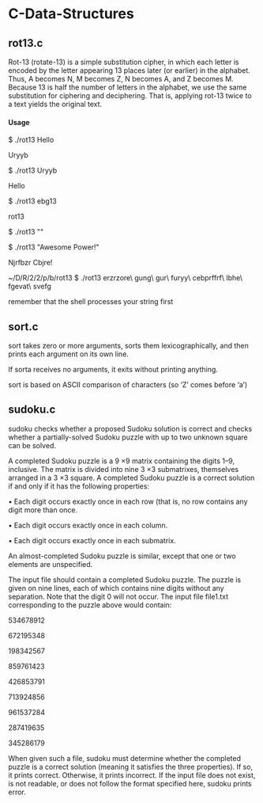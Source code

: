 # C-Data-Structures

## rot13.c
Rot-13 (rotate-13) is a simple substitution cipher, in which each letter is encoded by the letter appearing 13 places later (or earlier) in the alphabet. Thus, A becomes N, M becomes Z, N becomes A, and Z becomes M. Because 13 is half the number of letters in the alphabet, we use the same substitution for ciphering and deciphering. That is, applying rot-13 twice to a text yields the original text.

#### Usage
$ ./rot13 Hello

Uryyb

$ ./rot13 Uryyb

Hello

$ ./rot13 ebg13

rot13

$ ./rot13 ""

$ ./rot13 "Awesome Power!"

Njrfbzr Cbjre!

~/D/R/2/2/p/b/rot13 $ ./rot13 erzrzore\ gung\ gur\ furyy\ cebprffrf\ lbhe\ fgevat\ svefg

remember that the shell processes your string first

## sort.c
sort takes zero or more arguments, sorts them lexicographically, and then prints each argument on its own line.

If sorta receives no arguments, it exits without printing anything.

sort is based on ASCII comparison of characters (so ‘Z’ comes before ‘a’)

## sudoku.c
sudoku checks whether a proposed Sudoku solution is correct and checks whether a partially-solved Sudoku puzzle with up to two unknown square can be solved.

A completed Sudoku puzzle is a 9 ×9 matrix containing the digits 1–9, inclusive. The matrix is divided into nine 3 ×3 submatrixes, themselves arranged in a 3 ×3 square. A completed Sudoku puzzle is a correct solution if and only if it has the following properties:

• Each digit occurs exactly once in each row (that is, no row contains any digit more than once.

• Each digit occurs exactly once in each column.

• Each digit occurs exactly once in each submatrix.

An almost-completed Sudoku puzzle is similar, except that one or two elements are unspecified.

The input file should contain a completed Sudoku puzzle. The puzzle is given on nine lines, each of which contains nine digits without any separation. Note that the digit 0 will not occur. The input file file1.txt corresponding to the puzzle above would contain:

534678912

672195348

198342567

859761423

426853791

713924856

961537284

287419635

345286179

When given such a file, sudoku must determine whether the completed puzzle is a correct solution (meaning it satisfies the three properties). If so, it prints correct. Otherwise, it prints incorrect. If the input file does not exist, is not readable, or does not follow the format specified here, sudoku  prints error.
